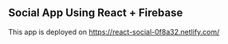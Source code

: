 ## Social App Using React + Firebase
This app is deployed on https://react-social-0f8a32.netlify.com/